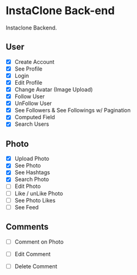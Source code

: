 # InstaClone Back-end

Instaclone Backend.

## User
 - [x] Create Account
 - [x] See Profile
 - [x] Login
 - [x] Edit Profile
 - [x] Change Avatar (Image Upload)
 - [x] Follow User
 - [x] UnFollow User
 - [x] See Followers & See Followings w/ Pagination
 - [x] Computed Field
 - [x] Search Users

## Photo
 - [x] Upload Photo
 - [x] See Photo
 - [x] See Hashtags
 - [x] Search Photo
 - [ ] Edit Photo
 - [ ] Like / unLike Photo
 - [ ] See Photo Likes
 - [ ] See Feed

## Comments
 - [ ] Comment on Photo
 - [ ] Edit Comment
 - [ ] Delete Comment

